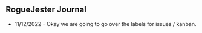 ---
---

## RogueJester Journal

- 11/12/2022 - Okay we are going to go over the labels for issues / kanban.